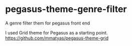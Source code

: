 # pegasus-theme-genre-filter
A genre filter them for pegasus front end

I used Grid theme for Pegasus as a starting point.
https://github.com/mmatyas/pegasus-theme-grid
